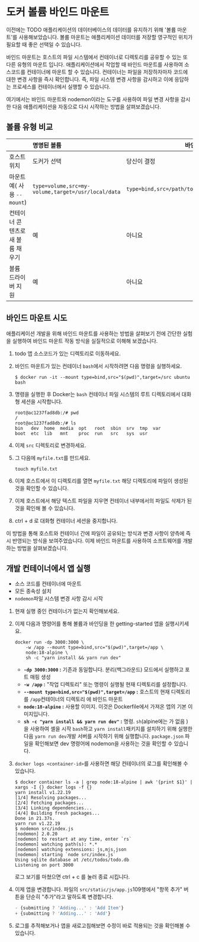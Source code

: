 # 도커 볼륨 바인드 마운트

이전에는 TODO 애플리케이션의 데이터베이스의 데이터를 유지하기 위해 '볼륨 마운트'를 사용해보았습니다. 볼륨 마운트는 애플리케이션 데이터를 저장할 영구적인 위치가 필요할 때 좋은 선택일 수 있습니다.

바인드 마운트는 호스트의 파일 시스템에서 컨테이너로 디렉토리를 공유할 수 있는 또 다른 유형의 마운트 입니다. 애플리케이션에서 작업할 때 바인드 마운트를 사용하여 소스코드를 컨테이너에 마운트 할 수 있습니다. 컨테이너는 파일을 저장하자마자 코드에 대한 변경 사항을 즉시 확인합니다. 즉, 파일 시스템 변경 사항을 감시하고 이에 응답하는 프로세스를 컨테이너에서 실행할 수 있습니다.

여기에서는 바인드 마운트와 nodemon이라는 도구를 사용하여 파일 변경 사항을 감시한 다음 애플리케이션을 자동으로 다시 시작하는 방법을 살펴보겠습니다.

## 볼륨 유형 비교

|                                  | 명명된 볼륨                                        | 바인드 마운트                                        |
| :------------------------------- | :------------------------------------------------- | ---------------------------------------------------- |
| 호스트 위치                      | 도커가 선택                                        | 당신이 결정                                          |
| 마운트 예( 사용 `--mount`)       | `type=volume,src=my-volume,target=/usr/local/data` | `type=bind,src=/path/to/data,target=/usr/local/data` |
| 컨테이너 콘텐츠로 새 볼륨 채우기 | 예                                                 | 아니요                                               |
| 볼륨 드라이버 지원               | 예                                                 | 아니요                                               |

## 바인드 마운트 시도

애플리케이션 개발을 위해 바인드 마운트를 사용하는 방법을 살펴보기 전에 간단한 실험을 실행하여 바인드 마운트 작동 방식을 실질적으로 이해해 보겠습니다.

1. todo 앱 소스코드가 있는 디렉토리로 이동하세요.

2. 바인드 마운트가 있는 컨테이너 `bash`에서 시작하려면 다음 명령을 실행하세요.

   ```shell
   $ docker run -it --mount type=bind,src="$(pwd)",target=/src ubuntu bash
   ```

3. 명령을 실행한 후 Docker는 `bash` 컨테이너 파일 시스템의 루트 디렉토리에서 대화형 세션을 시작합니다.

   ```shell
   root@ac1237fad8db:/# pwd
   /
   root@ac1237fad8db:/# ls
   bin   dev  home  media  opt   root  sbin  srv  tmp  var
   boot  etc  lib   mnt    proc  run   src   sys  usr
   ```

4. 이제 `src` 디렉토리로 변경하세요.

5. 그 다음에 `myfile.txt`를 만드세요.

   ```shell
   touch myfile.txt
   ```

6. 이제 호스트에서 이 디렉토리를 열면 `myfile.txt` 해당 디렉토리에 파일이 생성된 것을 확인할 수 있습니다.
7. 이제 호스트에서 해당 텍스트 파일을 지우면 컨테이너 내부에서의 파일도 삭제가 된것을 확인해 볼 수 있습니다.
8. ctrl + d 로 대화형 컨테이너 세션을 중지합니다.

이 방법을 통해 호스트와 컨테이너 간에 파일이 공유되는 방식과 변경 사항이 양측에 즉시 반영되는 방식을 보여주었습니다. 이제 바인드 마운트를 사용하여 소프트웨어를 개발하는 방법을 살펴보겠습니다.

## 개발 컨테이너에서 앱 실행

- 소스 코드를 컨테이너에 마운트
- 모든 종속성 설치
- `nodemon`파일 시스템 변경 사항 감시 시작



1. 현재 실행 중인 컨테이너가 없는지 확인해보세요.

2. 이제 다음과 명령어를 통해 볼륨과 바인딩을 한 getting-started 앱을 실행시키세요.

   ```shell
   docker run -dp 3000:3000 \
       -w /app --mount type=bind,src="$(pwd)",target=/app \
       node:18-alpine \
       sh -c "yarn install && yarn run dev"
   ```

   - **`-dp 3000:3000` :** 기존과 동일합니다. 분리(백그라운드) 모드에서 실행하고 포트 매핑 생성
   - **`-w /app` :** "작업 디렉토리" 또는 명령이 실행될 현재 디렉토리를 설정합니다.
   - **`--mount type=bind,src="$(pwd)",target=/app` :** 호스트의 현재 디렉토리를 `/app`컨테이너의 디렉토리 에 바인드 마운트
   - **`node:18-alpine` :** 사용할 이미지. 이것은 Dockerfile에서 가져온 앱의 기본 이미지입니다.
   - **`sh -c "yarn install && yarn run dev"` :** 명령. `sh`(alpine에는 가 없음 ) 을 사용하여 셸을 시작 `bash`하고 `yarn install`패키지를 설치하기 위해 실행한 다음 `yarn run dev`개발 서버를 시작하기 위해 실행합니다. `package.json` 파일을 확인해보면 dev 명령어에 nodemon을 사용하는 것을 확인할 수 있습니다.

3. `docker logs <container-id>`를 사용하면 해당 컨테이너의 로그를 확인해볼 수 있습니다.

   ```shell
   $ docker container ls -a | grep node:18-alpine | awk '{print $1}' | xargs -I {} docker logs -f {}
   yarn install v1.22.19
   [1/4] Resolving packages...
   [2/4] Fetching packages...
   [3/4] Linking dependencies...
   [4/4] Building fresh packages...
   Done in 21.37s.
   yarn run v1.22.19
   $ nodemon src/index.js
   [nodemon] 2.0.20
   [nodemon] to restart at any time, enter `rs`
   [nodemon] watching path(s): *.*
   [nodemon] watching extensions: js,mjs,json
   [nodemon] starting `node src/index.js`
   Using sqlite database at /etc/todos/todo.db
   Listening on port 3000
   ```

   로그 보기를 마쳤으면 ctrl + c 를 눌러 종료 시킵니다.

4. 이제 앱을 변경합니다. 파일의 `src/static/js/app.js`109행에서 "항목 추가" 버튼을 단순히 "추가"라고 말하도록 변경합니다.

   ```javascript
   - {submitting ? 'Adding...' : 'Add Item'}
   + {submitting ? 'Adding...' : 'Add'}
   ```

5. 로그를 추적해보거나 앱을 새로고침해보면 수정이 바로 적용되는 것을 확인해볼 수 있습니다.
